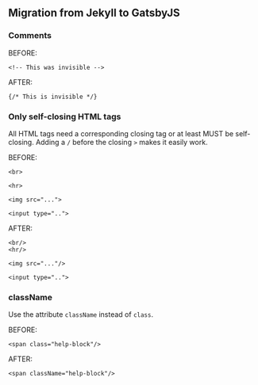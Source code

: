 ## Migration from Jekyll to GatsbyJS

### Comments

BEFORE:
```
<!-- This was invisible -->
```

AFTER:
```
{/* This is invisible */}
```

### Only self-closing HTML tags

All HTML tags need a corresponding closing tag or at least MUST be self-closing.
Adding a `/` before the closing `>` makes it easily work.

BEFORE:
```
<br>

<hr>

<img src="...">

<input type="..">
```

AFTER:
```
<br/>
<hr/>

<img src="..."/>

<input type="..">
```

### className

Use the attribute `className` instead of `class`.

BEFORE:
```
<span class="help-block"/>
```

AFTER:
```
<span className="help-block"/>
```
